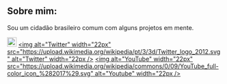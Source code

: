## Sobre mim:
Sou um cidadão brasileiro comum com alguns projetos em mente.

[<img src="https://upload.wikimedia.org/wikipedia/commons/d/d3/Twitch_Glitch_Logo_Purple.svg" alt="Twitch" width="22px" />][twitch]
[<img alt="Twitter" width="22px" src="https://upload.wikimedia.org/wikipedia/pt/3/3d/Twitter_logo_2012.svg" alt="Twitter" width="22px />][twitter]
[<img alt="YouTube" width="22px" src="https://upload.wikimedia.org/wikipedia/commons/0/09/YouTube_full-color_icon_%282017%29.svg" alt="Youtube" width="22px />][youtube]

[twitch]: https://twitch.tv/kyanmarcos
[twitter]: https://twitter.com/kyanmarcos
[youtube]: https://www.youtube.com/channel/UCR0IA6JFTcuVGFNcc0TeqYA
